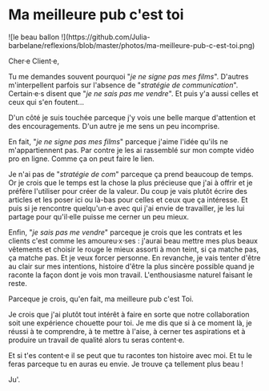 # Ma meilleure pub c'est toi

<p style="img-align:center";>![le beau ballon !](https://github.com/Julia-barbelane/reflexions/blob/master/photos/ma-meilleure-pub-c-est-toi.png)</p>

Cher·e Client·e, 

Tu me demandes souvent pourquoi "*je ne signe pas mes films*". D'autres m'interpellent parfois sur l'absence de "*stratégie de communication*". Certain·e·s disent que "*je ne sais pas me vendre*". Et puis y'a aussi celles et ceux qui s'en foutent... 

D'un côté je suis touchée parceque j'y vois une belle marque d'attention et des encouragements. D'un autre je me sens un peu incomprise. 

En fait, "*je ne signe pas mes films*" parceque j'aime l'idée qu'ils ne m'appartiennent pas. Par contre je les ai rassemblé sur mon compte vidéo pro en ligne. Comme ça on peut faire le lien. 

Je n'ai pas de "*stratégie de com*" parceque ça prend beaucoup de temps. Or je crois que le temps est la chose la plus précieuse que j'ai à offrir et je préfère l'utiliser pour créer de la valeur. Du coup je vais plutôt écrire des articles et les poser ici ou là-bas pour celles et ceux que ça intéresse. Et puis si je rencontre quelqu'un·e avec qui j'ai envie de travailler, je les lui partage pour qu'il·elle puisse me cerner un peu mieux.

Enfin, "*je sais pas me vendre*" parceque je crois que les contrats et les clients c'est comme les amoureu·x·ses : j'aurai beau mettre mes plus beaux vêtements et choisir le rouge le mieux assorti à mon teint, si ça matche pas, ça matche pas. Et je veux forcer personne. En revanche, je vais tenter d'être au clair sur mes intentions, histoire d'être la plus sincère possible quand je raconte la façon dont je vois mon travail. L'enthousiasme naturel faisant le reste.

Parceque je crois, qu'en fait, ma meilleure pub c'est Toi. 

Je crois que j'ai plutôt tout intérêt à faire en sorte que notre collaboration soit une expérience chouette pour toi. Je me dis que si à ce moment là, je réussi à te comprendre, à te mettre à l'aise, à cerner tes aspirations et à produire un travail de qualité alors tu seras content·e. 

Et si t'es content·e il se peut que tu racontes ton histoire avec moi. Et tu le feras parceque tu en auras eu envie. Je trouve ça tellement plus beau !

Ju'.

